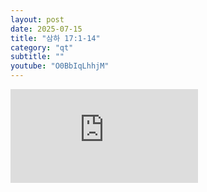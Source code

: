 ```yaml
---
layout: post
date: 2025-07-15
title: "삼하 17:1-14"
category: "qt"
subtitle: ""
youtube: "O0BbIqLhhjM"
---
```


<div class="youtube margin-large">
    <iframe src="https://www.youtube.com/embed/O0BbIqLhhjM" title="YouTube video player" frameborder="0" allow="accelerometer; autoplay; clipboard-write; encrypted-media; gyroscope; picture-in-picture; web-share" allowfullscreen></iframe>
</div>

